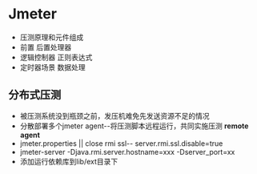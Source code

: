 # Jmeter

- 压测原理和元件组成
- 前置 后置处理器
- 逻辑控制器 正则表达式
- 定时器场景 数据处理

## 分布式压测

- 被压测系统没到瓶颈之前，发压机难免先发送资源不足的情况
- 分散部署多个jmeter agent--将压测脚本远程运行，共同实施压测 **remote agent**
- jmeter.properties || close rmi ssl-- server.rmi.ssl.disable=true
- jmeter-server -Djava.rmi.server.hostname=xxx -Dserver_port=xx
- 添加运行依赖库到lib/ext目录下
